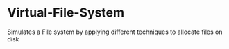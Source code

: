 # Virtual-File-System
Simulates a File system by applying  different techniques to allocate files on disk
